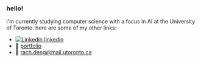 ### hello!

<!--
**rachelkd/rachelkd** is a ✨ _special_ ✨ repository because its `README.md` (this file) appears on your GitHub profile.

Here are some ideas to get you started:

- 🔭 I’m currently working on ...
- 🌱 I’m currently learning ...
- 👯 I’m looking to collaborate on ...
- 🤔 I’m looking for help with ...
- 💬 Ask me about ...
- 📫 How to reach me: ...
- 😄 Pronouns: ...
- ⚡ Fun fact: ...
-->

i'm currently studying computer science with a focus in AI at the University of Toronto.
here are some of my other links:
- [![Linkedin](https://i.sstatic.net/gVE0j.png) linkedin](https://www.linkedin.com/in/rachelden/)
- 🔗 [portfolio](https://racheldeng.com/)
- 💌 [rach.deng@mail.utoronto.ca](mailto:rach.deng@mail.utoronto.ca)

